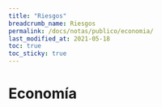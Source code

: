 ```yaml
---
title: "Riesgos"
breadcrumb_name: Riesgos
permalink: /docs/notas/publico/economia/
last_modified_at: 2021-05-18
toc: true
toc_sticky: true
---
```


# Economía

